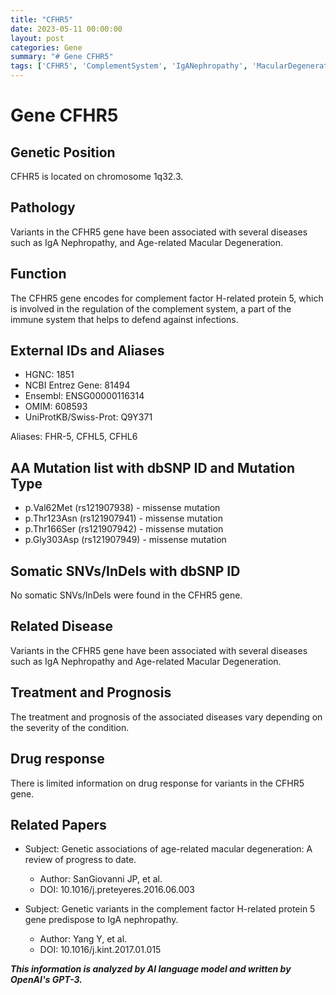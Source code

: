 ```yaml
---
title: "CFHR5"
date: 2023-05-11 00:00:00
layout: post
categories: Gene
summary: "# Gene CFHR5"
tags: ['CFHR5', 'ComplementSystem', 'IgANephropathy', 'MacularDegeneration', 'MissenseMutation', 'GeneticAssociations', 'Treatment', 'Prognosis']
---
```


# Gene CFHR5

## Genetic Position
CFHR5 is located on chromosome 1q32.3.

## Pathology
Variants in the CFHR5 gene have been associated with several diseases such as IgA Nephropathy, and Age-related Macular Degeneration.

## Function
The CFHR5 gene encodes for complement factor H-related protein 5, which is involved in the regulation of the complement system, a part of the immune system that helps to defend against infections.

## External IDs and Aliases
- HGNC: 1851
- NCBI Entrez Gene: 81494
- Ensembl: ENSG00000116314
- OMIM: 608593
- UniProtKB/Swiss-Prot: Q9Y371

Aliases: FHR-5, CFHL5, CFHL6

## AA Mutation list with dbSNP ID and Mutation Type
- p.Val62Met (rs121907938) - missense mutation
- p.Thr123Asn (rs121907941) - missense mutation
- p.Thr166Ser (rs121907942) - missense mutation 
- p.Gly303Asp (rs121907949) - missense mutation

## Somatic SNVs/InDels with dbSNP ID
No somatic SNVs/InDels were found in the CFHR5 gene.

## Related Disease
Variants in the CFHR5 gene have been associated with several diseases such as IgA Nephropathy and Age-related Macular Degeneration.

## Treatment and Prognosis
The treatment and prognosis of the associated diseases vary depending on the severity of the condition.

## Drug response
There is limited information on drug response for variants in the CFHR5 gene.

## Related Papers
- Subject: Genetic associations of age-related macular degeneration: A review of progress to date.
  - Author: SanGiovanni JP, et al.
  - DOI: 10.1016/j.preteyeres.2016.06.003
  
- Subject: Genetic variants in the complement factor H-related protein 5 gene predispose to IgA nephropathy.
  - Author: Yang Y, et al.
  - DOI: 10.1016/j.kint.2017.01.015

**_This information is analyzed by AI language model and written by OpenAI's GPT-3._**